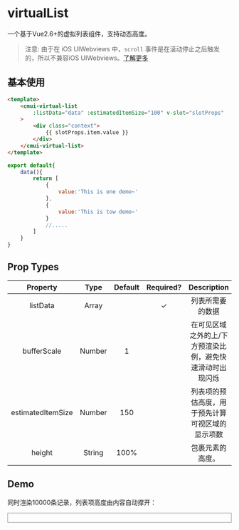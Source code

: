 # virtualList

一个基于Vue2.6+的虚拟列表组件，支持动态高度。

>注意: 由于在 iOS UIWebviews 中，`scroll` 事件是在滚动停止之后触发的，所以不兼容iOS UIWebviews。[了解更多](https://developer.mozilla.org/en-US/docs/Web/Events/scroll#Browser_compatibility)

## 基本使用

```html
<template>
    <cmui-virtual-list
        :listData="data" :estimatedItemSize="100" v-slot="slotProps"
    >
        <div class="context">
            {{ slotProps.item.value }}
        </div>
    </cmui-virtual-list>
</template>
```

```javascript
export default{
    data(){
        return [
            {
                value:'This is one demo~'
            },
            {
                value:'This is tow demo~'
            }
            //.....
        ]
    }
}

```

## Prop Types

|Property|Type|Default|Required?|Description|
|:--:|:--:|:--:|:--:|:--:|
|listData|Array||✓|列表所需要的数据|
|bufferScale|Number|1||在可见区域之外的上/下方预渲染比例，避免快速滑动时出现闪烁|
|estimatedItemSize|Number|150||列表项的预估高度，用于预先计算可视区域的显示项数|
|height|String|100%||包裹元素的高度。|

## Demo

同时渲染10000条记录，列表项高度由内容自动撑开：

<div style="border:1px solid #999;padding:10px">
    <VirtualListDemo></VirtualListDemo>
</div>

